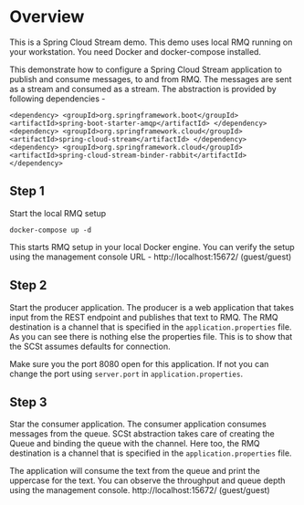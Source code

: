 # Overview
This is a Spring Cloud Stream demo. This demo uses local RMQ running on your workstation.
You need Docker and docker-compose installed.

This demonstrate how to configure a Spring Cloud Stream application to publish and consume messages, to and from RMQ.
The messages are sent as a stream and consumed as a stream.
The abstraction is provided by following dependencies -

`<dependency>
			<groupId>org.springframework.boot</groupId>
			<artifactId>spring-boot-starter-amqp</artifactId>
</dependency>
<dependency>
	<groupId>org.springframework.cloud</groupId>
	<artifactId>spring-cloud-stream</artifactId>
</dependency>
<dependency>
	<groupId>org.springframework.cloud</groupId>
	<artifactId>spring-cloud-stream-binder-rabbit</artifactId>
</dependency>`

## Step 1
Start the local RMQ setup

`docker-compose up -d`

This starts RMQ setup in your local Docker engine.
You can verify the setup using the management console URL -
http://localhost:15672/ (guest/guest)

## Step 2
Start the producer application. The producer is a web application that takes input from the REST endpoint and publishes that text to RMQ.
The RMQ destination is a channel that is specified in the `application.properties` file.
As you can see there is nothing else the properties file. This is to show that the SCSt assumes defaults for connection.

Make sure you the port 8080 open for this application. If not you can change the port using `server.port` in `application.properties`.

## Step 3
Star the consumer application. The consumer application consumes messages from the queue. SCSt abstraction takes care of creating the Queue and binding the queue with the channel. Here too, the RMQ destination is a channel that is specified in the `application.properties` file.

The application will consume the text from the queue and print the uppercase for the text.
You can observe the throughput and queue depth using the management console.
http://localhost:15672/ (guest/guest)
